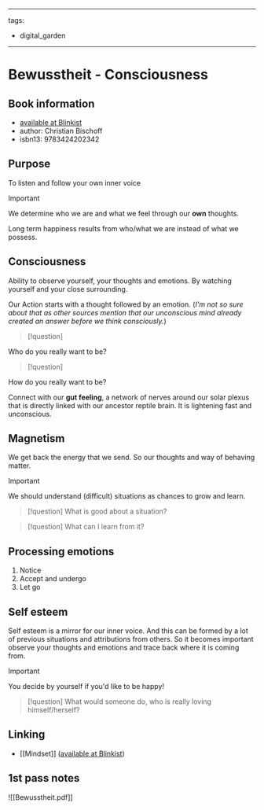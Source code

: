 
---
tags: 
- digital_garden
---
# Bewusstheit - Consciousness
## Book information
+ [available at Blinkist](https://www.blinkist.com/en/nc/browse/books/bewusstheit-de?r=1&st=bewusstheit)
+ author: Christian Bischoff
+ isbn13: 9783424202342

## Purpose
To listen and follow your own inner voice

> [!important]
> 
We determine who we are and what we feel through our **own** thoughts.

Long term happiness results from who/what we are instead of what we possess.

## Consciousness
Ability to observe yourself, your thoughts and emotions. By watching yourself and your close surrounding.

Our Action starts with a thought followed by an emotion. (*I'm not so sure about that as other sources mention that our unconscious mind already created an answer before we think consciously.*)

> [!question]
> 
Who do you really want to be?

> [!question]
> 
How do you really want to be?

Connect with our **gut feeling**, a network of nerves around our solar plexus that is directly linked with our ancestor reptile brain. It is lightening fast and unconscious.

## Magnetism
We get back the energy that we send. So our thoughts and way of behaving matter. 

> [!important]
> We should understand (difficult) situations as chances to grow and learn.

> [!question]
> What is good about a situation? 

> [!question]
> What can I learn from it?

## Processing emotions
1. Notice
2. Accept and undergo
3. Let go

## Self esteem
Self esteem is a mirror for our inner voice. And this can be formed by a lot of previous situations and attributions from others. So it becomes important observe your thoughts and emotions and trace back where it is coming from.

> [!important]
> You decide by yourself if you'd like to be happy!

> [!question]
> What would someone do, who is really loving himself/herself?

## Linking
+ [[Mindset]] ([available at Blinkist](https://www.blinkist.com/en/nc/browse/books/mindset-en?r=1&st=mindset))

## 1st pass notes
![[Bewusstheit.pdf]]


